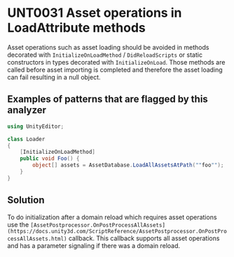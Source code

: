 # UNT0031 Asset operations in LoadAttribute methods

Asset operations such as asset loading should be avoided in methods decorated with `InitializeOnLoadMethod` / `DidReloadScripts` or static constructors in types decorated with `InitializeOnLoad`. Those methods are called before asset importing is completed and therefore the asset loading can fail resulting in a null object.

## Examples of patterns that are flagged by this analyzer

```csharp
using UnityEditor;

class Loader
{
    [InitializeOnLoadMethod]
    public void Foo() {
        object[] assets = AssetDatabase.LoadAllAssetsAtPath(""foo"");
    }
}
```

## Solution

To do initialization after a domain reload which requires asset operations use the `[AssetPostprocessor.OnPostProcessAllAssets](https://docs.unity3d.com/ScriptReference/AssetPostprocessor.OnPostProcessAllAssets.html)` callback. This callback supports all asset operations and has a parameter signaling if there was a domain reload.

